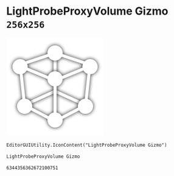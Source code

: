 # LightProbeProxyVolume Gizmo `256x256`
<img src="/img/LightProbeProxyVolume%20Gizmo.png" width=256 height=256>

``` CSharp
EditorGUIUtility.IconContent("LightProbeProxyVolume Gizmo")
```
```
LightProbeProxyVolume Gizmo
```
```
6344356362672100751
```

